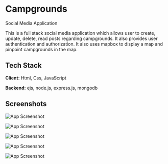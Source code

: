 

# Campgrounds
Social Media Application

This is a full stack social media application which allows user to create, update, delete, read posts regarding campgrounds. It also provides user authentication and authorization. It also uses mapbox to display a map and pinpoint campgrounds in the map.


## Tech Stack

**Client:** Html, Css, JavaScript

**Backend:** ejs, node.js, express.js, mongodb



## Screenshots

![App Screenshot](https://user-images.githubusercontent.com/76560065/217822209-c7421997-461a-452f-8261-b949cf362ee5.png)


![App Screenshot](https://user-images.githubusercontent.com/76560065/217822612-763bf3d7-35ae-478b-a5cd-96e47e71f7fe.png)

![App Screenshot](https://user-images.githubusercontent.com/76560065/217823549-41cea38f-106e-4ca4-b486-0ab31c437adf.png)

![App Screenshot](https://user-images.githubusercontent.com/76560065/217823030-d183211f-4c6c-40ee-a7fc-a1dac9cd2591.png)

![App Screenshot](https://user-images.githubusercontent.com/76560065/217823163-87ae5287-a9ea-450a-b3ac-8854fc176b2a.png)










